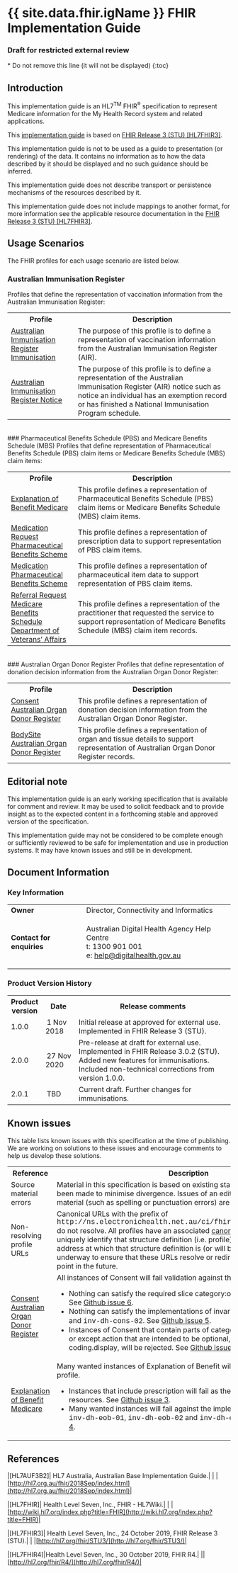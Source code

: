 # {{ site.data.fhir.igName }} FHIR Implementation Guide
<h3>Draft for restricted external review</h3>
<!-- TOC  the css styling for this is \pages\assets\css\project.css under 'markdown-toc'-->
* Do not remove this line (it will not be displayed)
{:toc}
<!-- end TOC -->

## Introduction

This implementation guide is an HL7<sup>TM</sup> FHIR<sup>&reg;</sup> specification to represent Medicare information for the My Health Record system and related applications.

This [implementation guide](http://hl7.org/fhir/STU3/implementationguide.html#scope) is based on [FHIR Release 3 (STU) [HL7FHIR3]](#HL7FHIR3).

This implementation guide is not to be used as a guide to presentation (or rendering) of the data. It contains no information as to how the data described by it should be displayed and no such guidance should be inferred.

This implementation guide does not describe transport or persistence mechanisms of the resources described by it.

This implementation guide does not include mappings to another format, for more information see the applicable resource documentation in the [FHIR Release 3 (STU) [HL7FHIR3]](#HL7FHIR3).
## Usage Scenarios
The FHIR profiles for each usage scenario are listed below. 
###  Australian Immunisation Register
Profiles that define the representation of vaccination information from the Australian Immunisation Register:
<table class="list" width="100%">
  <tbody>
   <col width="30%" />
   <col width="70%" />
  <tr>
     <th>Profile</th>
     <th>Description</th>
  </tr>
  <tr>
     <td><a href="StructureDefinition-immunization-air.html">Australian Immunisation Register Immunisation</a></td>
     <td>The purpose of this profile is to define a representation of vaccination information from the Australian Immunisation Register (AIR).</td>
  </tr>
  <tr>
      <td><a href="StructureDefinition-flag-air-1.html">Australian Immunisation Register Notice</a></td>
      <td>The purpose of this profile is to define a representation of the Australian Immunisation Register (AIR) notice such as notice an individual has an exemption record or has finished a National Immunisation Program schedule.</td>
  </tr> 
 </tbody>   
</table>
<br/>
###  Pharmaceutical Benefits Schedule (PBS) and Medicare Benefits Schedule (MBS)
Profiles that define representation of Pharmaceutical Benefits Schedule (PBS) claim items or Medicare Benefits Schedule (MBS) claim items:
<table class="list" width="100%">
   <tbody>
      <col width="30%" />
      <col width="70%" />
      <tr>
         <th>Profile</th>
         <th>Description</th>
      </tr>
      <tr>
         <td><a href="StructureDefinition-explanationofbenefit-medicare.html">Explanation of Benefit Medicare</a></td>
         <td>This profile defines a representation of Pharmaceutical Benefits Schedule (PBS) claim items or Medicare Benefits Schedule (MBS) claim items.</td>
      </tr>
      <tr>
         <td><a href="StructureDefinition-medicationrequest-pbs.html">Medication Request Pharmaceutical Benefits Scheme</a></td>
         <td>This profile defines a representation of prescription data to support representation of PBS claim items.</td>
      </tr>
      <tr>
         <td><a href="StructureDefinition-medication-pbs.html">Medication Pharmaceutical Benefits Scheme</a></td>
         <td>This profile defines a representation of pharmaceutical item data to support representation of PBS claim items.</td>
      </tr>
      <tr>
         <td><a href="StructureDefinition-referralrequest-mbsdva.html">Referral Request Medicare Benefits Schedule Department of Veterans’ Affairs</a></td>
         <td>This profile defines a representation of the practitioner that requested the service to support representation of Medicare Benefits Schedule (MBS) claim item records.</td>
       </tr>
 </tbody>
</table>
<br/>
### Australian Organ Donor Register
Profiles that define representation of donation decision information from the Australian Organ Donor Register:
<table class="list" width="100%">
  <tbody>
     <col width="30%" />
     <col width="70%" />
     <tr>
       <th>Profile</th>
       <th>Description</th>
     </tr>
     <tr>
       <td><a href="StructureDefinition-consent-aodr.html">Consent Australian Organ Donor Register </a></td>
       <td>This profile defines a representation of donation decision information from the Australian Organ Donor Register.</td>
     </tr>
     <tr>
       <td><a href="StructureDefinition-bodysite-aodr.html">BodySite Australian Organ Donor Register</a></td>
       <td>This profile defines a representation of organ and tissue details to support representation of Australian Organ Donor Register records.</td>
     </tr>
  </tbody>
</table>


## Editorial note
This implementation guide is an early working specification that is available for comment and review. It may be used to solicit feedback and to provide insight as to the expected content in a forthcoming stable and approved version of the specification.

This implementation guide may not be considered to be complete enough or sufficiently reviewed to be safe for implementation and use in production systems. It may have known issues and still be in development.

## Document Information

### Key Information

<table class="list" width="100%" cellspacing="6">
    <tbody>
        <tr>
            <td><b>Owner</b></td>
            <td>Director, Connectivity and Informatics</td>
        </tr>
        <tr>
            <td><b>Contact for enquiries</b></td>
            <td>
                <p>Australian Digital Health Agency Help Centre <br />
                t:   1300 901 001<br />
                e:  <a href ="mailto:help@digitalhealth.gov.au">help@digitalhealth.gov.au</a></p>    
            </td>
        </tr>
    </tbody>
</table> 

### Product Version History
<table class="list" width="100%" cellspacing="6">
	<col style="width:15%"/>
	<col style="width:15%"/>
	<col style="width:70%"/>
    <tbody>
        <tr>
            <th>Product version</th>
            <th>Date</th>
            <th>Release comments</th>
        </tr>
        <tr>
            <td>1.0.0</td>
            <td><span style="padding-left: 3px; padding-right: 3px">1 Nov 2018</span></td>
            <td>Initial release at approved for external use. Implemented in FHIR Release 3 (STU).</td>
        </tr>
        <tr>
            <td>2.0.0</td>
            <td><span style="padding-left: 3px; padding-right: 3px">27 Nov 2020</span></td>
            <td>Pre-release at draft for external use. Implemented in FHIR Release 3.0.2 (STU). Added new features for immunisations. Included non-technical corrections from version 1.0.0.</td>
        </tr>
        <tr>
            <td>2.0.1</td>
            <td><span style="padding-left: 3px; padding-right: 3px">TBD</span></td>
            <td>Current draft. Further changes for immunisations.</td>
        </tr>
      </tbody>
</table> 

## Known issues
This table lists known issues with this specification at the time of publishing. We are working on solutions to these issues and encourage comments to help us develop these solutions.

<table class="list" width="100%" cellspacing="6">
    <tbody>
        <tr>
            <th>Reference</th>
            <th>Description</th>
        </tr>
        <tr>
            <td>Source material errors</td>
            <td>Material in this specification is based on existing standards and all efforts have been made to minimise divergence. Issues of an editorial nature in the source material (such as spelling or punctuation errors) are intentionally reproduced.</td>
        </tr>
        <tr>
            <td>Non-resolving profile URLs</td>
            <td>Canonical URLs with the prefix of <span style="font-family:courier;">http://ns.electronichealth.net.au/ci/fhir/StructureDefinition/</span> do not resolve. All profiles have an associated <a href="http://hl7.org/fhir/STU3/structuredefinition-definitions.html#StructureDefinition.url">canonical URL</a> that is used to uniquely identify that structure definition (i.e. profile) and is expected to be an address at which that structure definition is (or will be) published. Work is underway to ensure that these URLs resolve or redirect to a meaningful end point in the future.</td>
        </tr>
        <tr>
            <td><a href="StructureDefinition-consent-aodr.html">Consent Australian Organ Donor Register </a></td>
            <td>All instances of Consent will fail validation against this profile.
                <ul>
                    <li>Nothing can satisfy the required slice category:organDonationConsent. See <a href="https://github.com/AuDigitalHealth/ci-medicare-records/issues/6"> Github issue 6</a>.</li>
                    <li>Nothing can satisfy the implementations of invariants <span style="font-family:courier;">inv-dh-cons-01</span> and <span style="font-family:courier;">inv-dh-cons-02</span>. See <a href="https://github.com/AuDigitalHealth/ci-medicare-records/issues/5"> Github issue 5</a>.</li>
                    <li>Instances of Consent that contain parts of category:organDonationConsent or except.action that are intended to be optional, including text and coding.display, will be rejected. See <a href="https://github.com/AuDigitalHealth/ci-medicare-records/issues/2"> Github issue 2</a>.</li>
                </ul>
            </td>
        </tr>
        <tr>
            <td><a href="StructureDefinition-explanationofbenefit-medicare.html">Explanation of Benefit Medicare</a></td>
            <td>Many wanted instances of Explanation of Benefit will fail validation against this profile.
                <ul>
                    <li>Instances that include prescription will fail as they use nested contained resources.  See <a href="https://github.com/AuDigitalHealth/ci-medicare-records/issues/3"> Github issue 3</a>. </li>
                    <li>Many wanted instances will fail against the implementations of invariants <span style="font-family:courier;">inv-dh-eob-01</span>, <span style="font-family:courier;">inv-dh-eob-02</span> and <span style="font-family:courier;">inv-dh-eob-04</span>. See <a href="https://github.com/AuDigitalHealth/ci-medicare-records/issues/4"> Github issue 4</a>. </li>
                </ul>
            </td>
        </tr>
    </tbody>
</table> 

## References

|[<a name="HL7AUF3B2">HL7AUF3B2</a>]| HL7 Australia, Australian Base Implementation Guide.|
| |[http://hl7.org.au/fhir/2018Sep/index.html](http://hl7.org.au/fhir/2018Sep/index.html)|

|[<a name="HL7FHIR">HL7FHIR</a>]| Health Level Seven, Inc., FHIR - HL7Wiki.|
| |[http://wiki.hl7.org/index.php?title=FHIR](http://wiki.hl7.org/index.php?title=FHIR)|

|[<a name="HL7FHIR3">HL7FHIR3</a>]| Health Level Seven, Inc., 24 October 2019, FHIR Release 3 (STU).|
| |[http://hl7.org/fhir/STU3/](http://hl7.org/fhir/STU3/)|

|[<a name="HL7FHIR4">HL7FHIR4</a>]|Health Level Seven, Inc., 30 October 2019, FHIR R4.|
||[http://hl7.org/fhir/R4/](http://hl7.org/fhir/R4/)|








